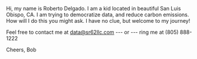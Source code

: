 Hi, my name is Roberto Delgado. I am a kid located in beautiful San Luis Obispo, CA. I am trying to democratize data, and reduce carbon emissions. How will I do this you might ask. I have no clue, but welcome to my journey! 

Feel free to contact me at 
data@sr62llc.com 
--- or ---
ring me at (805) 888-1222

Cheers,
Bob
